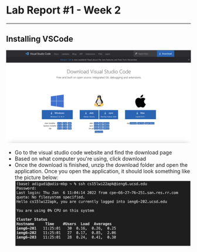 # Lab Report #1 - Week 2
---
## Installing VSCode
![Image](/images/VSCode.png)
* Go to the visual studio code website and find the download page
* Based on what computer you're using, click download
* Once the download is finished, unzip the download folder and open the application. Once you open the application, it should look something like the picture below:
![Image](/images/RemoteConnect.png)
